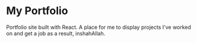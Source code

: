 # My Portfolio

Portfolio site built with React. A place for me to display projects I've worked on and get a job as a result, inshahAllah. 